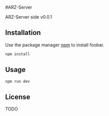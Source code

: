 #ARZ-Server

ARZ-Server side v0.0.1

## Installation

Use the package manager [npm](https://www.npmjs.com/) to install foobar.

```bash
npm install
```

## Usage

```bash
npm run dev
```

## License 
TODO
